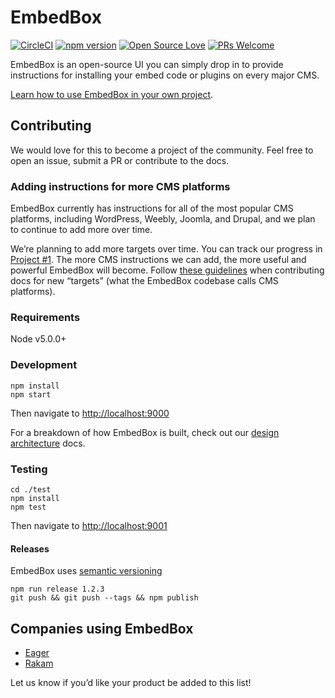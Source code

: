 # EmbedBox

[![CircleCI](https://circleci.com/gh/EagerIO/EmbedBox/tree/master.svg?style=svg)](https://circleci.com/gh/EagerIO/EmbedBox/tree/master)
[![npm version](https://badge.fury.io/js/embed-box.svg)](https://badge.fury.io/js/embed-box)
[![Open Source Love](https://badges.frapsoft.com/os/mit/mit.svg?v=102)](https://github.com/ellerbrock/open-source-badge/)
[![PRs Welcome](https://img.shields.io/badge/PRs-welcome-brightgreen.svg)](https://github.com/EagerIO/EmbedBox/issues?q=is%3Aissue+is%3Aopen+label%3A%22help+wanted%22)

EmbedBox is an open-source UI you can simply drop in to provide instructions for installing your embed code or plugins on every major CMS.

[Learn how to use EmbedBox in your own project](http://embedbox.io/).

## Contributing

We would love for this to become a project of the community.
Feel free to open an issue, submit a PR or contribute to the docs.

### Adding instructions for more CMS platforms

EmbedBox currently has instructions for all of the most popular CMS platforms, including WordPress, Weebly, Joomla, and Drupal, and we plan to continue to add more over time.

We’re planning to add more targets over time. You can track our progress in [Project #1](https://github.com/EagerIO/EmbedBox/projects/1). The more CMS instructions we can add, the more useful and powerful EmbedBox will become. Follow [these guidelines](https://github.com/EagerIO/EmbedBox/blob/master/docs/new-targets.md) when contributing docs for new “targets” (what the EmbedBox codebase calls CMS platforms).

### Requirements
Node v5.0.0+

### Development

```shell
npm install
npm start
```

Then navigate to <a href="http://localhost:9000" target="_blank">http://localhost:9000</a>

For a breakdown of how EmbedBox is built, check out our [design architecture](https://github.com/EagerIO/EmbedBox/blob/master/docs/design-architecture.md) docs.

### Testing

```shell
cd ./test
npm install
npm test
```

Then navigate to <a href="http://localhost:9001" target="_blank">http://localhost:9001</a>

#### Releases

EmbedBox uses [semantic versioning](http://semver.org/)

```shell
npm run release 1.2.3
git push && git push --tags && npm publish
```

## Companies using EmbedBox

- [Eager](https://eager.io)
- [Rakam](https://rakam.io/integrate?part=website)

Let us know if you’d like your product be added to this list!

